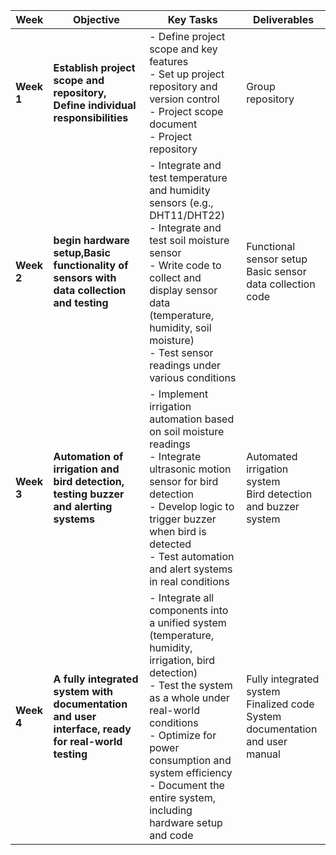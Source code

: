 | **Week**       | **Objective**                                     | **Key Tasks**                                                                                          | **Deliverables**                        |
|----------------|--------------------------------------------------|--------------------------------------------------------------------------------------------------------|-----------------------------------------|
| **Week 1**     | **Establish project scope and repository, Define individual responsibilities**  | - Define project scope and key features <br>- Set up project repository and version control<br> - Project scope document<br>- Project repository<br>|Group repository
| **Week 2**     | **begin hardware setup,Basic functionality of sensors with data collection and testing**  | - Integrate and test temperature and humidity sensors (e.g., DHT11/DHT22)<br>- Integrate and test soil moisture sensor<br>- Write code to collect and display sensor data (temperature, humidity, soil moisture)<br>- Test sensor readings under various conditions | Functional sensor setup<br>Basic sensor data collection code |
| **Week 3**     | **Automation of irrigation and bird detection, testing buzzer and alerting systems**  | - Implement irrigation automation based on soil moisture readings<br>- Integrate ultrasonic motion sensor for bird detection<br>- Develop logic to trigger buzzer when bird is detected<br>- Test automation and alert systems in real conditions | Automated irrigation system<br>Bird detection and buzzer system |
| **Week 4**     | **A fully integrated system with documentation and user interface, ready for real-world testing**  | - Integrate all components into a unified system (temperature, humidity, irrigation, bird detection)<br>- Test the system as a whole under real-world conditions<br>- Optimize for power consumption and system efficiency<br>- Document the entire system, including hardware setup and code | Fully integrated system<br>Finalized code<br>System documentation and user manual |

